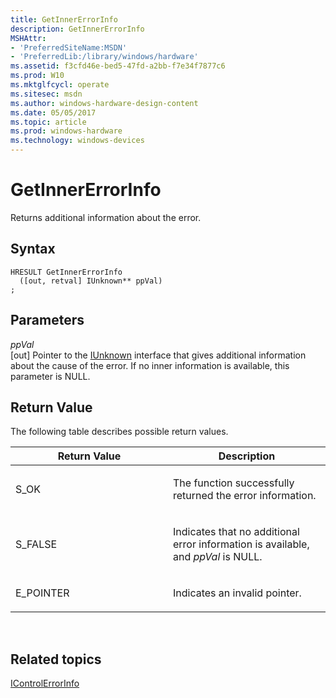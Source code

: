 ```yaml
---
title: GetInnerErrorInfo
description: GetInnerErrorInfo
MSHAttr:
- 'PreferredSiteName:MSDN'
- 'PreferredLib:/library/windows/hardware'
ms.assetid: f3cfd46e-bed5-47fd-a2bb-f7e34f7877c6
ms.prod: W10
ms.mktglfcycl: operate
ms.sitesec: msdn
ms.author: windows-hardware-design-content
ms.date: 05/05/2017
ms.topic: article
ms.prod: windows-hardware
ms.technology: windows-devices
---
```


# GetInnerErrorInfo


Returns additional information about the error.

## Syntax


``` syntax
HRESULT GetInnerErrorInfo
  ([out, retval] IUnknown** ppVal)
;
```

## Parameters


<a href="" id="ppval"></a>*ppVal*  
\[out\] Pointer to the [IUnknown](http://go.microsoft.com/fwlink/p/?linkid=217447) interface that gives additional information about the cause of the error. If no inner information is available, this parameter is NULL.

## Return Value


The following table describes possible return values.

<table>
<colgroup>
<col width="50%" />
<col width="50%" />
</colgroup>
<thead>
<tr class="header">
<th>Return Value</th>
<th>Description</th>
</tr>
</thead>
<tbody>
<tr class="odd">
<td><p>S_OK</p></td>
<td><p>The function successfully returned the error information.</p></td>
</tr>
<tr class="even">
<td><p>S_FALSE</p></td>
<td><p>Indicates that no additional error information is available, and <em>ppVal</em> is NULL.</p></td>
</tr>
<tr class="odd">
<td><p>E_POINTER</p></td>
<td><p>Indicates an invalid pointer.</p></td>
</tr>
</tbody>
</table>

 

## Related topics


[IControlErrorInfo](icontrolerrorinfo.md)

 

 







